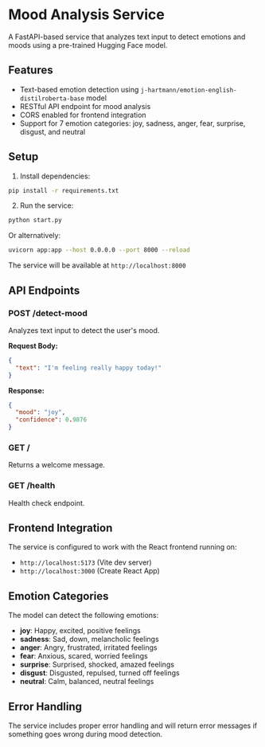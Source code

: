 # Mood Analysis Service

A FastAPI-based service that analyzes text input to detect emotions and moods using a pre-trained Hugging Face model.

## Features

- Text-based emotion detection using `j-hartmann/emotion-english-distilroberta-base` model
- RESTful API endpoint for mood analysis
- CORS enabled for frontend integration
- Support for 7 emotion categories: joy, sadness, anger, fear, surprise, disgust, and neutral

## Setup

1. Install dependencies:
```bash
pip install -r requirements.txt
```

2. Run the service:
```bash
python start.py
```

Or alternatively:
```bash
uvicorn app:app --host 0.0.0.0 --port 8000 --reload
```

The service will be available at `http://localhost:8000`

## API Endpoints

### POST /detect-mood
Analyzes text input to detect the user's mood.

**Request Body:**
```json
{
  "text": "I'm feeling really happy today!"
}
```

**Response:**
```json
{
  "mood": "joy",
  "confidence": 0.9876
}
```

### GET /
Returns a welcome message.

### GET /health
Health check endpoint.

## Frontend Integration

The service is configured to work with the React frontend running on:
- `http://localhost:5173` (Vite dev server)
- `http://localhost:3000` (Create React App)

## Emotion Categories

The model can detect the following emotions:
- **joy**: Happy, excited, positive feelings
- **sadness**: Sad, down, melancholic feelings  
- **anger**: Angry, frustrated, irritated feelings
- **fear**: Anxious, scared, worried feelings
- **surprise**: Surprised, shocked, amazed feelings
- **disgust**: Disgusted, repulsed, turned off feelings
- **neutral**: Calm, balanced, neutral feelings

## Error Handling

The service includes proper error handling and will return error messages if something goes wrong during mood detection.




